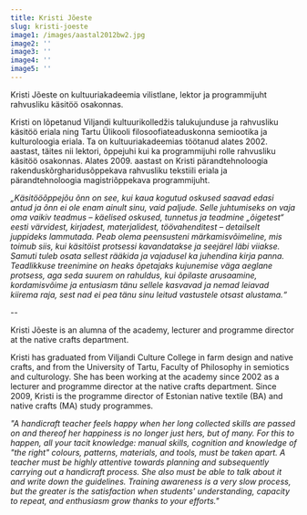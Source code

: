 ```yaml
---
title: Kristi Jõeste
slug: kristi-joeste
image1: /images/aastal2012bw2.jpg
image2: ''
image3: ''
image4: ''
image5: ''
---
```


Kristi Jõeste on kultuuriakadeemia vilistlane, lektor ja programmijuht rahvusliku käsitöö osakonnas.

Kristi on lõpetanud Viljandi kultuurikolledžis talukujunduse ja rahvusliku käsitöö eriala ning Tartu Ülikooli filosoofiateaduskonna semiootika ja kulturoloogia eriala. Ta on kultuuriakadeemias töötanud alates 2002. aastast, täites nii lektori, õppejuhi kui ka programmijuhi rolle rahvusliku käsitöö osakonnas. Alates 2009. aastast on Kristi pärandtehnoloogia rakenduskõrgharidusõppekava rahvusliku tekstiili eriala ja pärandtehnoloogia magistriõppekava programmijuht.

_„Käsitööõppejõu õnn on see, kui kaua kogutud oskused saavad edasi antud ja õnn ei ole enam ainult sinu, vaid paljude. Selle juhtumiseks on vaja oma vaikiv teadmus – käelised oskused, tunnetus ja teadmine „õigetest“ eesti värvidest, kirjadest, materjalidest, töövahenditest – detailselt juppideks lammutada. Peab olema peensusteni märkamisvõimeline, mis toimub siis, kui käsitöist protsessi kavandatakse ja seejärel läbi viiakse. Samuti tuleb osata sellest rääkida ja vajadusel ka juhendina kirja panna. Teadlikkuse treenimine on heaks õpetajaks kujunemise väga aeglane protsess, aga seda suurem on rahuldus, kui õpilaste arusaamine, kordamisvõime ja entusiasm tänu sellele kasvavad ja nemad leiavad kiirema raja, sest nad ei pea tänu sinu leitud vastustele otsast alustama.“_

--

Kristi Jõeste is an alumna of the academy, lecturer and programme director at the native crafts department.

Kristi has graduated from Viljandi Culture College in farm design and native crafts, and from the University of Tartu, Faculty of Philosophy in semiotics and culturology. She has been working at the academy since 2002 as a lecturer and programme director at the native crafts department. Since 2009, Kristi is the programme director of Estonian native textile (BA) and native crafts (MA) study programmes.

_"A handicraft teacher feels happy when her long collected skills are passed on and thereof her happiness is no longer just hers, but of many. For this to happen, all your tacit knowledge: manual skills, cognition and knowledge of "the right" colours, patterns, materials, and tools, must be taken apart. A teacher must be highly attentive towards planning and subsequently carrying out a handicraft process. She also must be able to talk about it and write down the guidelines. Training awareness is a very slow process, but the greater is the satisfaction when students' understanding, capacity to repeat, and enthusiasm grow thanks to your efforts."_
